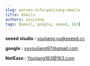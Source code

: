 ```yaml
---
slug: person-info/youjiang-emails
title: Emails
authors: youjiang
tags: [email, google, seeed, 163]
---
```


**seeed studio :** youjiang.yu@seeed.cc

**google :** yuyoujiang97@gmail.com

**NetEase :** Youjiang163@163.com


